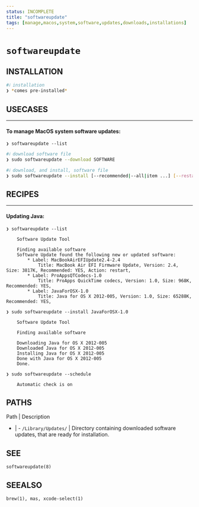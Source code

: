 ```yaml
---
status: INCOMPLETE
title: "softwareupdate"
tags: [manage,macos,system,software,updates,downloads,installations]
---
```


# `softwareupdate`

## INSTALLATION


```bash
#ℹ︎ installation
❯ *comes pre-installed*
```


## USECASES

----
#### To manage MacOS system software updates:

    ❯ softwareupdate --list

```bash
#ℹ︎ download software file
❯ sudo softwareupdate --download SOFTWARE
```


```bash
#ℹ︎ download, and install, software file
❯ sudo softwareupdate --install [--recommended|--all|item ...] [--restart] SOFTWARE
```


## RECIPES

----
#### Updating Java:

    ❯ softwareupdate --list

        Software Update Tool

        Finding available software
        Software Update found the following new or updated software:
            * Label: MacBookAirEFIUpdate2.4-2.4
                Title: MacBook Air EFI Firmware Update, Version: 2.4, Size: 3817K, Recommended: YES, Action: restart,
            * Label: ProAppsQTCodecs-1.0
                Title: ProApps QuickTime codecs, Version: 1.0, Size: 968K, Recommended: YES,
            * Label: JavaForOSX-1.0
                Title: Java for OS X 2012-005, Version: 1.0, Size: 65288K, Recommended: YES,

    ❯ sudo softwareupdate --install JavaForOSX-1.0

        Software Update Tool

        Finding available software

        Downloading Java for OS X 2012-005
        Downloaded Java for OS X 2012-005
        Installing Java for OS X 2012-005
        Done with Java for OS X 2012-005
        Done.

    ❯ sudo softwareupdate --schedule

        Automatic check is on


## PATHS

Path | Description
- | -
`/Library/Updates/` | Directory containing downloaded software updates, that are ready for installation.

## SEE

    softwareupdate(8)

## SEEALSO

    brew(1), mas, xcode-select(1)

